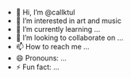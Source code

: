- 👋 Hi, I’m @callktul
- 👀 I’m interested in art and music
- 🌱 I’m currently learning ...
- 💞️ I’m looking to collaborate on ...
- 📫 How to reach me ...
- 😄 Pronouns: ...
- ⚡ Fun fact: ...

<!---
callktul/callktul is a ✨ special ✨ repository because its `README.md` (this file) appears on your GitHub profile.
You can click the Preview link to take a look at your changes.
--->
